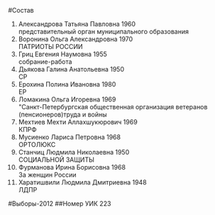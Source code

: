 #Состав
1. Александрова Татьяна Павловна 1960   
    представительный орган муниципального образования
2. Воронина Ольга Александровна 1970   
    ПАТРИОТЫ РОССИИ
3. Гриц Евгения Наумовна 1955   
    собрание-работа
4. Дьякова Галина Анатольевна 1950   
    СР
5. Ерохина Полина Ивановна 1980   
    ЕР
6. Ломакина Ольга Игоревна 1969   
    "Санкт-Петербургская общественная организация ветеранов (пенсионеров)труда и войны
7. Мехтиев Мехти Аллахшукюрович 1969   
    КПРФ
8. Мусиенко Лариса Петровна 1968   
    ОРТОЛЮКС
9. Станчиц Людмила Николаевна 1950   
    СОЦИАЛЬНОЙ ЗАЩИТЫ
10. Фурманова Ирина Борисовна 1968   
    За женщин России
11. Харатишвили Людмила Дмитриевна 1948   
    ЛДПР

#Выборы-2012
##Номер УИК
223
